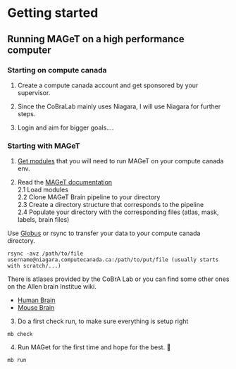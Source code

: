 # Getting started 
## Running MAGeT on a high performance computer

### Starting on compute canada
1. Create a compute canada account and get sponsored by your supervisor.

2. Since the CoBraLab mainly uses Niagara, I will use Niagara for further steps.

3. Login and aim for bigger goals.... 

### Starting with MAGeT
1. [Get modules](https://github.com/CoBrALab/documentation/wiki/Getting-Started-on-Niagara) that you will need to run MAGeT on your compute canada env.
  
2. Read the [MAGeT documentation](https://github.com/CobraLab/documentation/wiki/MAGeTBrain)  
  2.1  Load modules  
  2.2  Clone MAGeT Brain pipeline to your directory  
  2.3  Create a directory structure that corresponds to the pipeline  
  2.4  Populate your directory with the corresponding files (atlas, mask, labels, brain files)        
  
Use [Globus](https://www.globus.org/) or rsync to transfer your data to your compute canada directory.      
      
```
rsync -avz /path/to/file username@niagara.computecanada.ca:/path/to/put/file (usually starts with scratch/...)
```  
    
There is atlases provided by the CoBrA Lab or you can find some other ones on the Allen brain Institue wiki.      
   * [Human Brain](https://github.com/cobralab/atlases)  
   * [Mouse Brain](https://wiki.mouseimaging.ca/display/MICePub/Mouse+Brain+Atlases)  
    
3. Do a first check run, to make sure everything is setup right  
```
mb check
```
4. Run MAGet for the first time and hope for the best. :pray:
```
mb run
```



